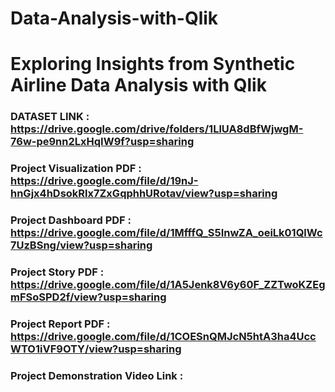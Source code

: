 # Data-Analysis-with-Qlik

# Exploring Insights from Synthetic Airline Data Analysis with Qlik

### DATASET LINK : https://drive.google.com/drive/folders/1LlUA8dBfWjwgM-76w-pe9nn2LxHqIW9f?usp=sharing

### Project Visualization PDF :  https://drive.google.com/file/d/19nJ-hnGjx4hDsokRlx7ZxGqphhURotav/view?usp=sharing

### Project Dashboard PDF :  https://drive.google.com/file/d/1MfffQ_S5InwZA_oeiLk01QlWc7UzBSng/view?usp=sharing

### Project Story PDF  :  https://drive.google.com/file/d/1A5Jenk8V6y60F_ZZTwoKZEgmFSoSPD2f/view?usp=sharing

### Project Report PDF :  https://drive.google.com/file/d/1COESnQMJcN5htA3ha4UccWTO1iVF9OTY/view?usp=sharing

### Project Demonstration Video Link  :  
